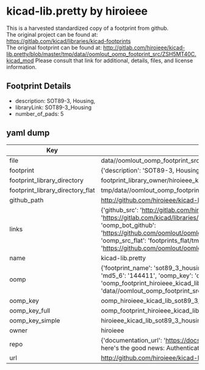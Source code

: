# kicad-lib.pretty by hiroieee  
This is a harvested standardized copy of a footprint from github.  
The original project can be found at:  
https://gitlab.com/kicad/libraries/kicad-footprints  
The original footprint can be found at:
http://gitlab.com/hiroieee/kicad-lib.pretty/blob/master/tmp/data//oomlout_oomp_footprint_src/ZSH5MT40C.kicad_mod
Please consult that link for additional, details, files, and license information.  
## Footprint Details
* description: SOT89-3, Housing,  
* libraryLink: SOT89-3_Housing  
* number_of_pads: 5  
## yaml dump  
| Key | Value |  
| --- | --- |  
| file | data//oomlout_oomp_footprint_src/kicad-lib.pretty/SOT89-3_Housing.kicad_mod |  
| footprint | {'description': 'SOT89-3, Housing,', 'libraryLink': 'SOT89-3_Housing', 'number_of_pads': 5} |  
| footprint_library_directory | footprint_library_owner/hiroieee_kicad-lib.pretty |  
| footprint_library_directory_flat | tmp/data//oomlout_oomp_footprint_src/footprints_flat/hiroieee_kicad_lib_sot89_3_housing/working |  
| github_path | http://github.com/hiroieee/kicad-lib.pretty/blob/master/tmp/data//oomlout_oomp_footprint_src/SOT89-3_Housing.kicad_mod |  
| links | {'github_src': 'http://gitlab.com/hiroieee/kicad-lib.pretty/blob/master/tmp/data//oomlout_oomp_footprint_src/ZSH5MT40C.kicad_mod', 'github_src_repo': 'https://gitlab.com/kicad/libraries/kicad-footprints', 'oomp_bot': 'tmp/data//oomlout_oomp_footprint_src/footprints/hiroieee_kicad_lib_sot89_3_housing/working', 'oomp_bot_github': 'https://github.com/oomlout/oomlout_oomp_footprint_bot/tree/main/tmp/data//oomlout_oomp_footprint_src/footprints/hiroieee_kicad_lib_sot89_3_housing/working', 'oomp_src_flat': 'footprints_flat/tmp/data//oomlout_oomp_footprint_src/footprints_flat/hiroieee_kicad_lib_sot89_3_housing/working', 'oomp_src_flat_github': 'https://github.com/oomlout/oomlout_oomp_footprint_src/tree/main/tmp/data//oomlout_oomp_footprint_src/footprints_flat/hiroieee_kicad_lib_sot89_3_housing/working'} |  
| name | kicad-lib.pretty |  
| oomp | {'footprint_name': 'sot89_3_housing', 'library_name': 'kicad_lib', 'md5': '144411904253ef2c32a971c2a4e55a7e', 'md5_10': '1444119042', 'md5_5': '14441', 'md5_6': '144411', 'oomp_key': 'oomp_hiroieee_kicad_lib_sot89_3_housing', 'oomp_key_extra': 'oomp_footprint_hiroieee_kicad_lib_sot89_3_housing', 'oomp_key_full': 'oomp_footprint_hiroieee_kicad_lib_sot89_3_housing_144411', 'oomp_key_simple': 'hiroieee_kicad_lib_sot89_3_housing', 'original_filename': 'data//oomlout_oomp_footprint_src/kicad-lib.pretty/SOT89-3_Housing.kicad_mod', 'owner_name': 'hiroieee'} |  
| oomp_key | oomp_hiroieee_kicad_lib_sot89_3_housing |  
| oomp_key_full | oomp_footprint_hiroieee_kicad_lib_sot89_3_housing |  
| oomp_key_simple | hiroieee_kicad_lib_sot89_3_housing |  
| owner | hiroieee |  
| repo | {'documentation_url': 'https://docs.github.com/rest/overview/resources-in-the-rest-api#rate-limiting', 'message': "API rate limit exceeded for 84.66.142.224. (But here's the good news: Authenticated requests get a higher rate limit. Check out the documentation for more details.)"} |  
| url | http://github.com/hiroieee/kicad-lib.pretty |  

